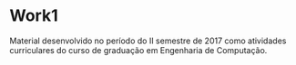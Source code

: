 # Work1
Material desenvolvido no período do II semestre de 2017 como atividades curriculares do curso de graduação em Engenharia de Computação.

